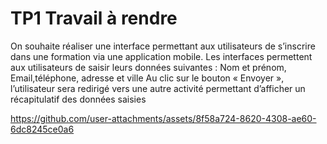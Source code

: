 # TP1 Travail à rendre
On souhaite réaliser une interface permettant aux utilisateurs de s’inscrire dans une formation via une application mobile. 
Les interfaces permettent aux utilisateurs de saisir leurs données suivantes :
Nom et prénom,  Email,téléphone, adresse et ville
Au clic sur le bouton « Envoyer », l’utilisateur sera redirigé vers une autre activité permettant d’afficher un récapitulatif des données saisies   


https://github.com/user-attachments/assets/8f58a724-8620-4308-ae60-6dc8245ce0a6


